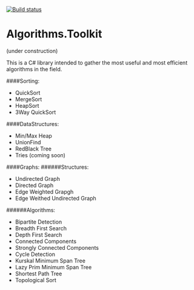 
[![Build status](https://ci.appveyor.com/api/projects/status/ki3q9up5upqdsw3k?svg=true)](https://ci.appveyor.com/project/ZSalloum/algorithms-toolkit)


# Algorithms.Toolkit

(under construction) 

This is a C# library intended to gather the most useful and most efficient algorithms in the field.

####Sorting:
- QuickSort
- MergeSort
- HeapSort
- 3Way QuickSort

####DataStructures:
- Min/Max Heap
- UnionFind
- RedBlack Tree
- Tries (coming soon)


####Graphs: 
######Structures: 
- Undirected Graph
- Directed Graph
- Edge Weighted Grapgh
- Edge Weithed Undirected Graph

######Algorithms: 
- Bipartite Detection
- Breadth First Search
- Depth First Search
- Connected Components
- Strongly Connected Components
- Cycle Detection
- Kurskal Minimum Span Tree
- Lazy Prim Minimum Span Tree
- Shortest Path Tree
- Topological Sort
